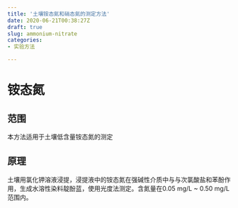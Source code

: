 ```yaml
---
title: '土壤铵态氮和硝态氮的测定方法'
date: 2020-06-21T00:38:27Z
draft: true
slug: ammonium-nitrate
categories: 
- 实验方法

---
```

# 铵态氮

## 范围

本方法适用于土壤低含量铵态氮的测定

## 原理

土壤用氯化钾溶液浸提，浸提液中的铵态氮在强碱性介质中与与次氯酸盐和苯酚作用，生成水溶性染料靛酚蓝，使用光度法测定。含氮量在0.05 mg/L ~ 0.50 mg/L范围内。